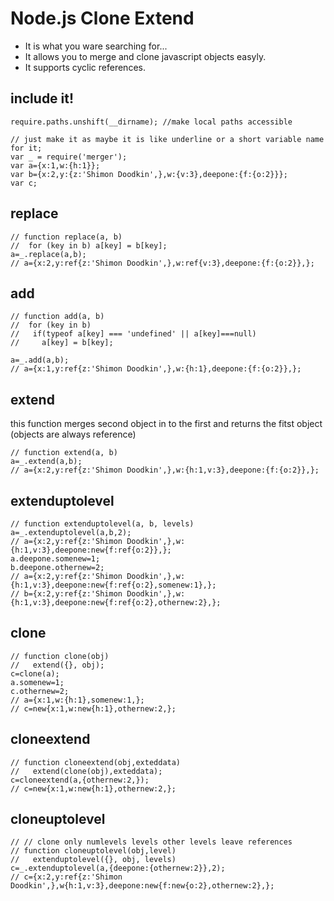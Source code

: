 # Node.js Clone Extend

* It is what you ware searching for...
* It allows you to merge and clone javascript objects easyly.
* It supports cyclic references.

## include it!
    require.paths.unshift(__dirname); //make local paths accessible

    // just make it as maybe it is like underline or a short variable name for it;
    var _ = require('merger');  
    var a={x:1,w:{h:1}};
    var b={x:2,y:{z:'Shimon Doodkin',},w:{v:3},deepone:{f:{o:2}}};
    var c;

## replace

    // function replace(a, b)
    //  for (key in b) a[key] = b[key];
    a=_.replace(a,b);
    // a={x:2,y:ref{z:'Shimon Doodkin',},w:ref{v:3},deepone:{f:{o:2}},};

## add
    // function add(a, b)
    //  for (key in b)
    //   if(typeof a[key] === 'undefined' || a[key]===null)
    //     a[key] = b[key];
    
    a=_.add(a,b);
    // a={x:1,y:ref{z:'Shimon Doodkin',},w:{h:1},deepone:{f:{o:2}},};

## extend
this function merges second object in to the first and returns the fitst object (objects are always reference)

    // function extend(a, b)
    a=_.extend(a,b);
    // a={x:2,y:ref{z:'Shimon Doodkin',},w:{h:1,v:3},deepone:{f:{o:2}},};

## extenduptolevel

    // function extenduptolevel(a, b, levels)
    a=_.extenduptolevel(a,b,2);
    // a={x:2,y:ref{z:'Shimon Doodkin',},w:{h:1,v:3},deepone:new{f:ref{o:2}},};
    a.deepone.somenew=1;
    b.deepone.othernew=2;
    // a={x:2,y:ref{z:'Shimon Doodkin',},w:{h:1,v:3},deepone:new{f:ref{o:2},somenew:1},};
    // b={x:2,y:ref{z:'Shimon Doodkin',},w:{h:1,v:3},deepone:new{f:ref{o:2},othernew:2},};

##  clone
    // function clone(obj)
    //   extend({}, obj);
    c=clone(a);
    a.somenew=1;
    c.othernew=2;
    // a={x:1,w:{h:1},somenew:1,};
    // c=new{x:1,w:new{h:1},othernew:2,};

## cloneextend

    // function cloneextend(obj,exteddata)
    //   extend(clone(obj),exteddata);
    c=cloneextend(a,{othernew:2,});
    // c=new{x:1,w:new{h:1},othernew:2,};

## cloneuptolevel

    // // clone only numlevels levels other levels leave references
    // function cloneuptolevel(obj,level)
    //   extenduptolevel({}, obj, levels)
    c=_.extenduptolevel(a,{deepone:{othernew:2}},2);
    // c={x:2,y:ref{z:'Shimon Doodkin',},w{h:1,v:3},deepone:new{f:new{o:2},othernew:2},};
 
